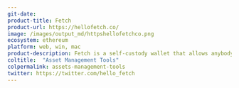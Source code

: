 ```yaml
---
git-date: 
product-title: Fetch
product-url: https://hellofetch.co/
image: /images/output_md/httpshellofetchco.png
ecosystem: ethereum
platform: web, win, mac
product-description: Fetch is a self-custody wallet that allows anybody to manage tokens and transact across 20+ exchanges easily.
coltitle:  "Asset Management Tools"
colpermalink: assets-management-tools
twitter: https://twitter.com/hello_fetch
---
```

